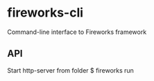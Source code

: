 fireworks-cli
=============

Command-line interface to Fireworks framework

## API

Start http-server from folder
    $ fireworks run
